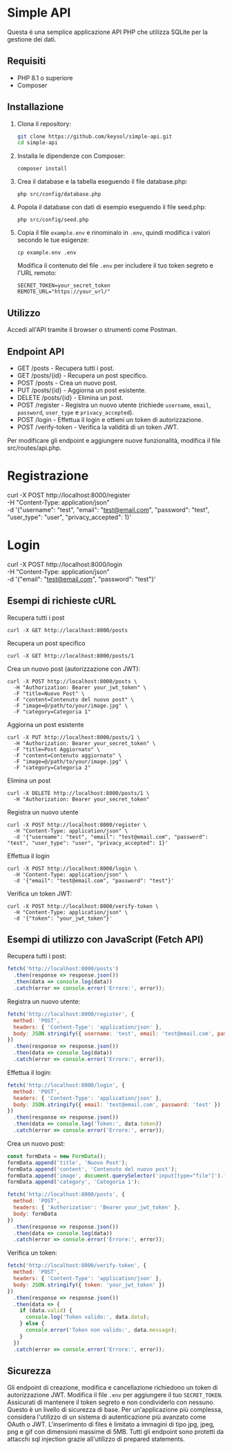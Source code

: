 # Simple API

Questa è una semplice applicazione API PHP che utilizza SQLite per la gestione dei dati.

## Requisiti

- PHP 8.1 o superiore
- Composer

## Installazione

1. Clona il repository:
   ```sh
   git clone https://github.com/keysol/simple-api.git
   cd simple-api
   ```
2. Installa le dipendenze con Composer:
   ```
   composer install
   ```
3. Crea il database e la tabella eseguendo il file database.php:
   ```
   php src/config/database.php
   ```
4. Popola il database con dati di esempio eseguendo il file seed.php:
   ```
   php src/config/seed.php
   ```
5. Copia il file `example.env` e rinominalo in `.env`, quindi modifica i valori secondo le tue esigenze:
   ```
   cp example.env .env
   ```
   Modifica il contenuto del file `.env` per includere il tuo token segreto e l'URL remoto:
   ```
   SECRET_TOKEN=your_secret_token
   REMOTE_URL="https://your_url/"
   ```

## Utilizzo
Accedi all'API tramite il browser o strumenti come Postman.


## Endpoint API

- GET /posts - Recupera tutti i post.
- GET /posts/{id} - Recupera un post specifico.
- POST /posts - Crea un nuovo post.
- PUT /posts/{id} - Aggiorna un post esistente.
- DELETE /posts/{id} - Elimina un post.
- POST /register - Registra un nuovo utente (richiede `username`, `email`, `password`, `user_type` e `privacy_accepted`).
- POST /login - Effettua il login e ottieni un token di autorizzazione.
- POST /verify-token - Verifica la validità di un token JWT.

Per modificare gli endpoint e aggiungere nuove funzionalità, modifica il file src/routes/api.php.

# Registrazione
curl -X POST http://localhost:8000/register \
  -H "Content-Type: application/json" \
  -d '{"username": "test", "email": "test@email.com", "password": "test", "user_type": "user", "privacy_accepted": 1}'

# Login
curl -X POST http://localhost:8000/login \
  -H "Content-Type: application/json" \
  -d '{"email": "test@email.com", "password": "test"}'

## Esempi di richieste cURL
Recupera tutti i post

```
curl -X GET http://localhost:8000/posts
```
Recupera un post specifico
```
curl -X GET http://localhost:8000/posts/1
```
Crea un nuovo post (autorizzazione con JWT):
```
curl -X POST http://localhost:8000/posts \
  -H "Authorization: Bearer your_jwt_token" \
  -F "title=Nuovo Post" \
  -F "content=Contenuto del nuovo post" \
  -F "image=@/path/to/your/image.jpg" \
  -F "category=Categoria 1"
```
Aggiorna un post esistente
```
curl -X PUT http://localhost:8000/posts/1 \
  -H "Authorization: Bearer your_secret_token" \
  -F "title=Post Aggiornato" \
  -F "content=Contenuto aggiornato" \
  -F "image=@/path/to/your/image.jpg" \
  -F "category=Categoria 2"
```
Elimina un post
```
curl -X DELETE http://localhost:8000/posts/1 \
  -H "Authorization: Bearer your_secret_token"
```

Registra un nuovo utente
```
curl -X POST http://localhost:8000/register \
  -H "Content-Type: application/json" \
  -d '{"username": "test", "email": "test@email.com", "password": "test", "user_type": "user", "privacy_accepted": 1}'
```

Effettua il login
```
curl -X POST http://localhost:8000/login \
  -H "Content-Type: application/json" \
  -d '{"email": "test@email.com", "password": "test"}'
```

Verifica un token JWT:
```
curl -X POST http://localhost:8000/verify-token \
  -H "Content-Type: application/json" \
  -d '{"token": "your_jwt_token"}'
```

## Esempi di utilizzo con JavaScript (Fetch API)

Recupera tutti i post:
```javascript
fetch('http://localhost:8000/posts')
  .then(response => response.json())
  .then(data => console.log(data))
  .catch(error => console.error('Errore:', error));
```

Registra un nuovo utente:
```javascript
fetch('http://localhost:8000/register', {
  method: 'POST',
  headers: { 'Content-Type': 'application/json' },
  body: JSON.stringify({ username: 'test', email: 'test@email.com', password: 'test', user_type: 'user', privacy_accepted: 1 })
})
  .then(response => response.json())
  .then(data => console.log(data))
  .catch(error => console.error('Errore:', error));
```

Effettua il login:
```javascript
fetch('http://localhost:8000/login', {
  method: 'POST',
  headers: { 'Content-Type': 'application/json' },
  body: JSON.stringify({ email: 'test@email.com', password: 'test' })
})
  .then(response => response.json())
  .then(data => console.log('Token:', data.token))
  .catch(error => console.error('Errore:', error));
```

Crea un nuovo post:
```javascript
const formData = new FormData();
formData.append('title', 'Nuovo Post');
formData.append('content', 'Contenuto del nuovo post');
formData.append('image', document.querySelector('input[type="file"]').files[0]);
formData.append('category', 'Categoria 1');

fetch('http://localhost:8000/posts', {
  method: 'POST',
  headers: { 'Authorization': 'Bearer your_jwt_token' },
  body: formData
})
  .then(response => response.json())
  .then(data => console.log(data))
  .catch(error => console.error('Errore:', error));
```

Verifica un token:
```javascript
fetch('http://localhost:8000/verify-token', {
  method: 'POST',
  headers: { 'Content-Type': 'application/json' },
  body: JSON.stringify({ token: 'your_jwt_token' })
})
  .then(response => response.json())
  .then(data => {
    if (data.valid) {
      console.log('Token valido:', data.data);
    } else {
      console.error('Token non valido:', data.message);
    }
  })
  .catch(error => console.error('Errore:', error));
```

## Sicurezza
Gli endpoint di creazione, modifica e cancellazione richiedono un token di autorizzazione JWT. Modifica il file `.env` per aggiungere il tuo `SECRET_TOKEN`. Assicurati di mantenere il token segreto e non condividerlo con nessuno.
Questo è un livello di sicurezza di base. Per un'applicazione più complessa, considera l'utilizzo di un sistema di autenticazione più avanzato come OAuth o JWT.
L'inserimento di files è limitato a immagini di tipo jpg, jpeg, png e gif con dimensioni massime di 5MB.
Tutti gli endpoint sono protetti da attacchi sql injection grazie all'utilizzo di prepared statements.
